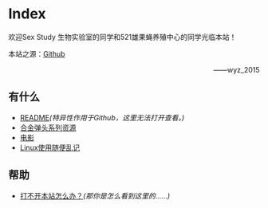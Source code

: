 # Index

欢迎Sex Study 生物实验室的同学和521雄果蝇养殖中心的同学光临本站！

本站之源：[Github](https://github.com/wyz-2015/wyz-2015.github.io)

<div style="text-align:right">——wyz_2015</div>

## 有什么

* [README](README)*(特异性作用于Github，这里无法打开查看。)*
* [合金弹头系列资源](docs/mslug)
* [电影](docs/films)
* [Linux使用随便乱记](docs/linux-index)

## 帮助

* [打不开本站怎么办？](help/DNS)*(那你是怎么看到这里的……)*
